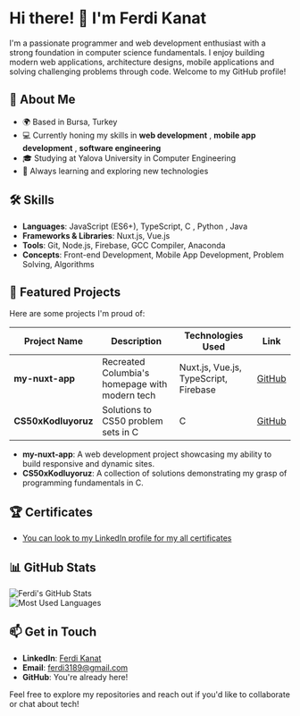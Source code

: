 # Hi there! 👋 I'm Ferdi Kanat

I'm a passionate programmer and web development enthusiast with a strong foundation in computer science fundamentals. I enjoy building modern web applications, architecture designs, mobile applications and solving challenging problems through code. Welcome to my GitHub profile!

## 🚀 About Me
- 🌍 Based in Bursa, Turkey 
- 💻 Currently honing my skills in **web development** , **mobile app development** , **software engineering**  
- 🎓 Studying at Yalova University in Computer Engineering 
- 🌱 Always learning and exploring new technologies  

## 🛠 Skills
- **Languages**: JavaScript (ES6+), TypeScript, C , Python , Java
- **Frameworks & Libraries**: Nuxt.js, Vue.js  
- **Tools**: Git, Node.js, Firebase, GCC Compiler, Anaconda  
- **Concepts**: Front-end Development, Mobile App Development, Problem Solving, Algorithms  

## 🌟 Featured Projects
Here are some projects I'm proud of:

| Project Name       | Description                                      | Technologies Used         | Link                                      |
|--------------------|--------------------------------------------------|---------------------------|-------------------------------------------|
| **my-nuxt-app**    | Recreated Columbia's homepage with modern tech   | Nuxt.js, Vue.js, TypeScript, Firebase | [GitHub](https://github.com/ferdi-kanat/my-nuxt-app) |
| **CS50xKodluyoruz**| Solutions to CS50 problem sets in C              | C                         | [GitHub](https://github.com/ferdi-kanat/CS50xKodluyoruz) |

- **my-nuxt-app**: A web development project showcasing my ability to build responsive and dynamic sites.  
- **CS50xKodluyoruz**: A collection of solutions demonstrating my grasp of programming fundamentals in C.

## 🏆 Certificates
- [You can look to my LinkedIn profile for my all certificates](https://www.linkedin.com/in/ferdi-k-0b4528272) 

## 📊 GitHub Stats
![Ferdi's GitHub Stats](https://github-readme-stats.vercel.app/api?username=ferdi-kanat&show_icons=true&theme=radical)  
![Most Used Languages](https://github-readme-stats.vercel.app/api/top-langs/?username=ferdi-kanat&layout=compact&theme=radical)

## 📫 Get in Touch
- **LinkedIn**: [Ferdi Kanat](https://www.linkedin.com/in/ferdi-k-0b4528272)  
- **Email**: [ferdi3189@gmail.com](mailto:ferdi3189@gmail.com)
- **GitHub**: You're already here!  

Feel free to explore my repositories and reach out if you'd like to collaborate or chat about tech!
